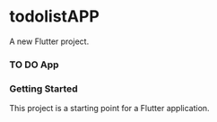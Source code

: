 # todolistAPP

A new Flutter project.
### TO DO App


### Getting Started

This project is a starting point for a Flutter application.
 
